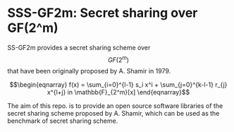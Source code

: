 # SSS-GF2m: Secret sharing over GF(2^m)

SS-GF2m provides a secret sharing scheme over $$GF(2^m)$$ that have been originally proposed by A. Shamir in 1979.

```math
\begin{eqnarray}
 f(x) = \sum_{i=0}^{l-1} s_i x^i + \sum_{j=0}^{k-l-1} r_{j} x^{l+j} in \mathbb{F}_{2^m}[x]
\end{eqnarray}
```

The aim of this repo. is to provide an open source software libraries of the secret sharing scheme proposed by A. Shamir, which can be used as the benchmark of secret sharing scheme.
